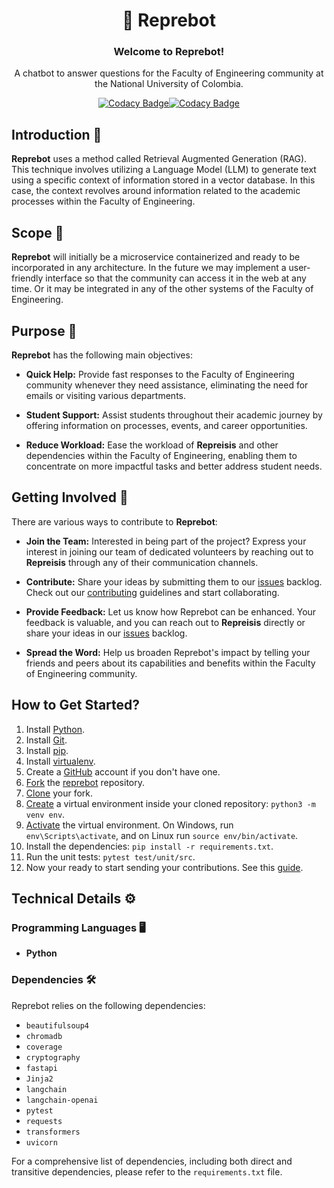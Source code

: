 <h1 align="center"> 🤖 Reprebot </h1>

<div align="center">
  <h3>Welcome to <b>Reprebot</b>!</h3>

A chatbot to answer questions for the Faculty of Engineering community at the
National University of Colombia.

[![Codacy Badge](https://app.codacy.com/project/badge/Grade/91b3b1c0dca44a828461a62a5ffe032e)](https://app.codacy.com/gh/Represoft/reprebot/dashboard?utm_source=gh&utm_medium=referral&utm_content=&utm_campaign=Badge_grade)[![Codacy Badge](https://app.codacy.com/project/badge/Coverage/91b3b1c0dca44a828461a62a5ffe032e)](https://app.codacy.com/gh/Represoft/reprebot/dashboard?utm_source=gh&utm_medium=referral&utm_content=&utm_campaign=Badge_coverage)

</div>

## Introduction 🚀

**Reprebot** uses a method called Retrieval Augmented Generation (RAG).
This technique involves utilizing a Language Model (LLM) to generate text using
a specific context of information stored in a vector database. In this case,
the context revolves around information related to the academic processes within
the Faculty of Engineering.

## Scope 🔭

**Reprebot** will initially be a microservice containerized and ready to be
incorporated in any architecture. In the future we may implement a user-friendly
interface so that the community can access it in the web at any time. Or it may
be integrated in any of the other systems of the Faculty of Engineering.

## Purpose 🎯

**Reprebot** has the following main objectives:

- **Quick Help:** Provide fast responses to the Faculty of Engineering community
  whenever they need assistance, eliminating the need for emails or visiting
  various departments.

- **Student Support:** Assist students throughout their academic journey by
  offering information on processes, events, and career opportunities.

- **Reduce Workload:** Ease the workload of **Repreisis** and other dependencies
  within the Faculty of Engineering, enabling them to concentrate on more
  impactful tasks and better address student needs.

## Getting Involved 🙌

There are various ways to contribute to **Reprebot**:

- **Join the Team:** Interested in being part of the project? Express your
  interest in joining our team of dedicated volunteers by reaching out to
  **Repreisis** through any of their communication channels.

- **Contribute:** Share your ideas by submitting them to our
  [issues](https://github.com/Represoft/reprebot/issues) backlog.
  Check out our [contributing](CONTRIBUTING.md) guidelines and start
  collaborating.

- **Provide Feedback:** Let us know how Reprebot can be enhanced. Your feedback
  is valuable, and you can reach out to **Repreisis** directly or share your
  ideas in our [issues](https://github.com/Represoft/reprebot/issues) backlog.

- **Spread the Word:** Help us broaden Reprebot's impact by telling your friends
  and peers about its capabilities and benefits within the Faculty of
  Engineering community.

## How to Get Started?

1. Install [Python](https://www.python.org/downloads/).
2. Install [Git](https://git-scm.com/downloads).
3. Install [pip](https://pip.pypa.io/en/stable/installation/).
4. Install [virtualenv](https://virtualenv.pypa.io/en/latest/installation.html).
5. Create a [GitHub](https://docs.github.com/en/get-started/start-your-journey/creating-an-account-on-github) account if you don't have one.
6. [Fork](https://docs.github.com/en/pull-requests/collaborating-with-pull-requests/working-with-forks/fork-a-repo) the [reprebot](https://github.com/Represoft/reprebot) repository.
7. [Clone](https://docs.github.com/en/repositories/creating-and-managing-repositories/cloning-a-repository) your fork.
8. [Create](https://docs.python.org/3/library/venv.html) a virtual environment
   inside your cloned repository: `python3 -m venv env`.
9. [Activate](https://docs.python.org/3/tutorial/venv.html) the virtual
   environment. On Windows, run `env\Scripts\activate`, and on Linux run
   `source env/bin/activate`.
10. Install the dependencies: `pip install -r requirements.txt`.
11. Run the unit tests: `pytest test/unit/src`.
12. Now your ready to start sending your contributions. See this
    [guide](https://github.com/Represoft/reprebot/blob/main/CONTRIBUTING.md).

## Technical Details ⚙️

### Programming Languages 🖥️

- **Python**

### Dependencies 🛠️

Reprebot relies on the following dependencies:

- `beautifulsoup4`
- `chromadb`
- `coverage`
- `cryptography`
- `fastapi`
- `Jinja2`
- `langchain`
- `langchain-openai`
- `pytest`
- `requests`
- `transformers`
- `uvicorn`

For a comprehensive list of dependencies, including both direct and transitive
dependencies, please refer to the `requirements.txt` file.
